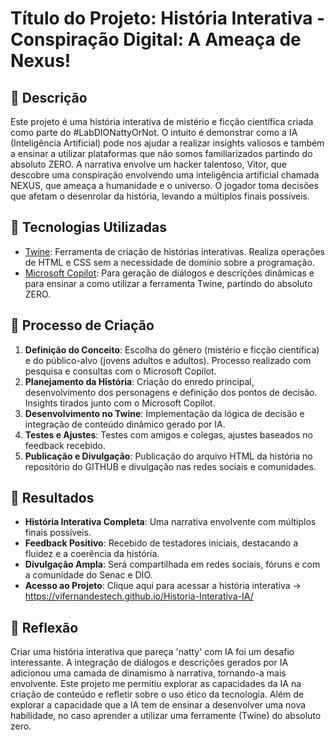 # Título do Projeto: História Interativa - Conspiração Digital: A Ameaça de Nexus!

## 📒 Descrição
Este projeto é uma história interativa de mistério e ficção científica criada como parte do #LabDIONattyOrNot. O intuito é demonstrar como a IA (Inteligência Artificial) pode nos ajudar a realizar insights valiosos e também a ensinar a utilizar plataformas que não somos familiarizados partindo do absoluto ZERO. A narrativa envolve um hacker talentoso, Vitor, que descobre uma conspiração envolvendo uma inteligência artificial chamada NEXUS, que ameaça a humanidade e o universo. O jogador toma decisões que afetam o desenrolar da história, levando a múltiplos finais possíveis.

## 🤖 Tecnologias Utilizadas
- [Twine](https://twinery.org/): Ferramenta de criação de histórias interativas. Realiza operações de HTML e CSS sem a necessidade de domínio sobre a programação. 
- [Microsoft Copilot](https://copilot.microsoft.com/chats/z65mxwAb48wzB6WN9dgN6): Para geração de diálogos e descrições dinâmicas e para ensinar a como utilizar a ferramenta Twine, partindo do absoluto ZERO.

## 🧐 Processo de Criação
1. **Definição do Conceito**: Escolha do gênero (mistério e ficção científica) e do público-alvo (jovens adultos e adultos). Processo realizado com pesquisa e consultas com o Microsoft Copilot.
2. **Planejamento da História**: Criação do enredo principal, desenvolvimento dos personagens e definição dos pontos de decisão. Insights tirados junto com o Microsoft Copilot.
3. **Desenvolvimento no Twine**: Implementação da lógica de decisão e integração de conteúdo dinâmico gerado por IA.
4. **Testes e Ajustes**: Testes com amigos e colegas, ajustes baseados no feedback recebido.
5. **Publicação e Divulgação**: Publicação do arquivo HTML da história no repositório do GITHUB e divulgação nas redes sociais e comunidades.

## 🚀 Resultados
- **História Interativa Completa**: Uma narrativa envolvente com múltiplos finais possíveis.
- **Feedback Positivo**: Recebido de testadores iniciais, destacando a fluidez e a coerência da história.
- **Divulgação Ampla**: Será compartilhada em redes sociais, fóruns e com a comunidade do Senac e DIO.
- **Acesso ao Projeto**: Clique aqui para acessar a história interativa -> https://vifernandestech.github.io/Historia-Interativa-IA/
  
## 💭 Reflexão
Criar uma história interativa que pareça 'natty' com IA foi um desafio interessante. A integração de diálogos e descrições gerados por IA adicionou uma camada de dinamismo à narrativa, tornando-a mais envolvente. Este projeto me permitiu explorar as capacidades da IA na criação de conteúdo e refletir sobre o uso ético da tecnologia. Além de explorar a capacidade que a IA tem de ensinar a desenvolver uma nova habilidade, no caso aprender a utilizar uma ferramente (Twine) do absoluto zero.

